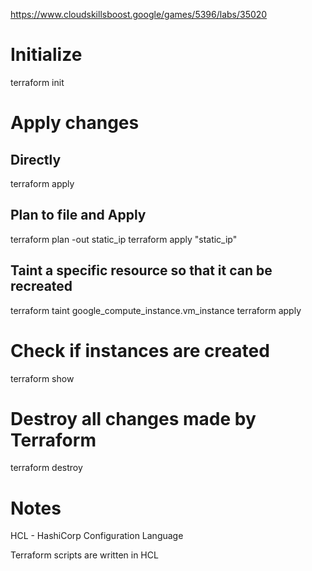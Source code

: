 https://www.cloudskillsboost.google/games/5396/labs/35020


# Initialize
terraform init

# Apply changes
## Directly
terraform apply

## Plan to file and Apply
terraform plan -out static_ip
terraform apply "static_ip"

## Taint a specific resource so that it can be recreated
terraform taint google_compute_instance.vm_instance
terraform apply

# Check if instances are created
terraform show

# Destroy all changes made by Terraform
terraform destroy



# Notes
HCL - HashiCorp Configuration Language

Terraform scripts are written in HCL